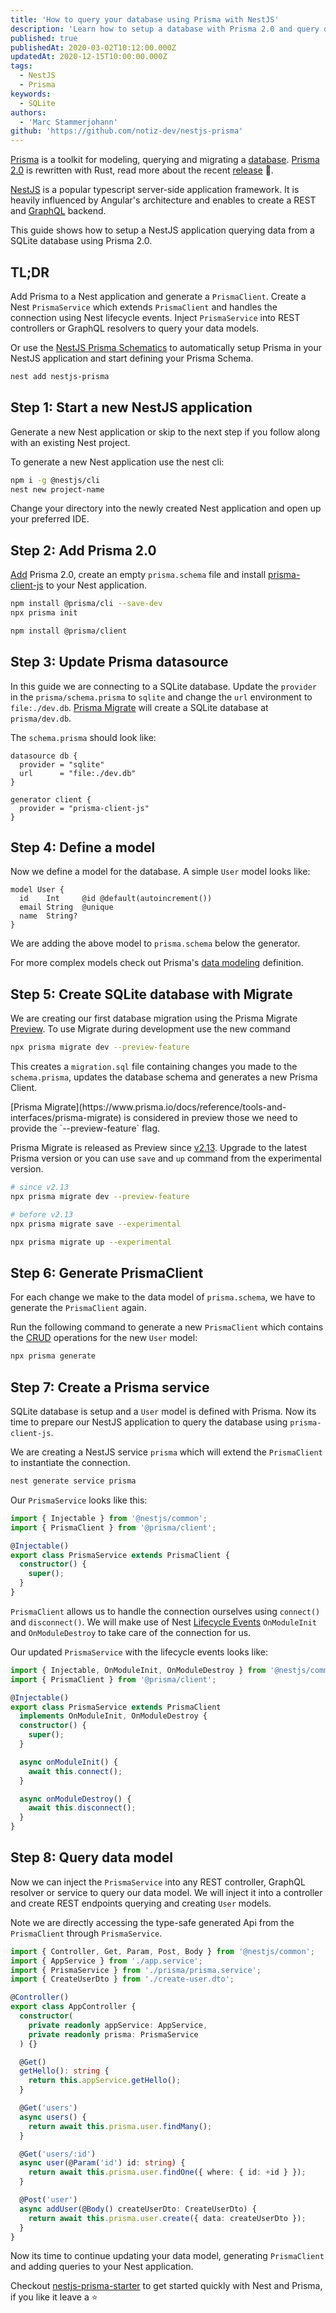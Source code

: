 ```yaml
---
title: 'How to query your database using Prisma with NestJS'
description: 'Learn how to setup a database with Prisma 2.0 and query data using NestJS.'
published: true
publishedAt: 2020-03-02T10:12:00.000Z
updatedAt: 2020-12-15T10:00:00.000Z
tags:
  - NestJS
  - Prisma
keywords:
  - SQLite
authors:
  - 'Marc Stammerjohann'
github: 'https://github.com/notiz-dev/nestjs-prisma'
---
```


[Prisma](https://prisma.io) is a toolkit for modeling, querying and migrating a [database](https://www.prisma.io/docs/more/supported-databases). [Prisma 2.0](https://github.com/prisma/prisma) is rewritten with Rust, read more about the recent [release](https://www.prisma.io/blog/announcing-prisma-2-n0v98rzc8br1) 🎉.

[NestJS](https://nestjs.com) is a popular typescript server-side application framework. It is heavily influenced by Angular's architecture and enables to create a REST and [GraphQL](https://graphql.org) backend.

This guide shows how to setup a NestJS application querying data from a SQLite database using Prisma 2.0.

## TL;DR

Add Prisma to a Nest application and generate a `PrismaClient`. Create a Nest `PrismaService` which extends `PrismaClient` and handles the connection using Nest lifecycle events. Inject `PrismaService` into REST controllers or GraphQL resolvers to query your data models.

Or use the [NestJS Prisma Schematics](/blog/nestjs-prisma-schematics) to automatically setup Prisma in your NestJS application and start defining your Prisma Schema.

<div shortcode="code" tabs="BASH">

```bash
nest add nestjs-prisma
```

</div>

## Step 1: Start a new NestJS application

Generate a new Nest application or skip to the next step if you follow along with an existing Nest project.

To generate a new Nest application use the nest cli:

<div shortcode="code" tabs="BASH">

```bash
npm i -g @nestjs/cli
nest new project-name
```

</div>

Change your directory into the newly created Nest application and open up your preferred IDE.

## Step 2: Add Prisma 2.0

[Add](https://www.prisma.io/docs/getting-started/setup-prisma/add-to-existing-project) Prisma 2.0, create an empty `prisma.schema` file and install [prisma-client-js](https://www.prisma.io/docs/reference/tools-and-interfaces/prisma-client/api) to your Nest application.

<div shortcode="code" tabs="BASH">

```bash
npm install @prisma/cli --save-dev
npx prisma init

npm install @prisma/client
```

</div>

## Step 3: Update Prisma datasource

In this guide we are connecting to a SQLite database. Update the `provider` in the `prisma/schema.prisma` to `sqlite` and change the `url` environment to `file:./dev.db`. [Prisma Migrate](https://www.prisma.io/docs/reference/tools-and-interfaces/prisma-migrate) will create a SQLite database at `prisma/dev.db`.

The `schema.prisma` should look like:

<div shortcode="code" tabs="schema.prisma">

```prisma
datasource db {
  provider = "sqlite"
  url      = "file:./dev.db"
}

generator client {
  provider = "prisma-client-js"
}
```

</div>

## Step 4: Define a model

Now we define a model for the database. A simple `User` model looks like:

<div shortcode="code" tabs="schema.prisma">

```prisma
model User {
  id    Int     @id @default(autoincrement())
  email String  @unique
  name  String?
}
```

</div>

We are adding the above model to `prisma.schema` below the generator.

For more complex models check out Prisma's [data modeling](https://www.prisma.io/docs/reference/tools-and-interfaces/prisma-schema/data-model) definition.

## Step 5: Create SQLite database with Migrate

We are creating our first database migration using the Prisma Migrate [Preview](https://www.prisma.io/blog/prisma-migrate-preview-b5eno5g08d0b). To use Migrate during development use the new command

<div shortcode="code" tabs="BASH">

```bash
npx prisma migrate dev --preview-feature
```

</div>

This creates a `migration.sql` file containing changes you made to the `schema.prisma`, updates the database schema and generates a new Prisma Client.

<div shortcode="note">
[Prisma Migrate](https://www.prisma.io/docs/reference/tools-and-interfaces/prisma-migrate) is considered in preview those we need to provide the `--preview-feature` flag.
</div>

Prisma Migrate is released as Preview since [v2.13](https://github.com/prisma/prisma/releases/tag/2.13.0). Upgrade to the latest Prisma version or you can use `save` and `up` command from the experimental version.

<div shortcode="code" tabs="BASH">

```bash
# since v2.13
npx prisma migrate dev --preview-feature

# before v2.13
npx prisma migrate save --experimental

npx prisma migrate up --experimental
```

</div>

## Step 6: Generate PrismaClient

For each change we make to the data model of `prisma.schema`, we have to generate the `PrismaClient` again.

Run the following command to generate a new `PrismaClient` which contains the [CRUD](https://www.prisma.io/docs/reference/tools-and-interfaces/prisma-client/crud) operations for the new `User` model:

<div shortcode="code" tabs="BASH">

```bash
npx prisma generate
```

</div>

## Step 7: Create a Prisma service

SQLite database is setup and a `User` model is defined with Prisma. Now its time to prepare our NestJS application to query the database using `prisma-client-js`.

We are creating a NestJS service `prisma` which will extend the `PrismaClient` to instantiate the connection.

<div shortcode="code" tabs="BASH">

```bash
nest generate service prisma
```

</div>

Our `PrismaService` looks like this:

<div shortcode="code" tabs="prisma.service.ts">

```ts
import { Injectable } from '@nestjs/common';
import { PrismaClient } from '@prisma/client';

@Injectable()
export class PrismaService extends PrismaClient {
  constructor() {
    super();
  }
}
```

</div>

`PrismaClient` allows us to handle the connection ourselves using `connect()` and `disconnect()`. We will make use of Nest [Lifecycle Events](https://docs.nestjs.com/fundamentals/lifecycle-events) `OnModuleInit` and `OnModuleDestroy` to take care of the connection for us.

Our updated `PrismaService` with the lifecycle events looks like:

<div shortcode="code" tabs="prisma.service.ts">

```typescript
import { Injectable, OnModuleInit, OnModuleDestroy } from '@nestjs/common';
import { PrismaClient } from '@prisma/client';

@Injectable()
export class PrismaService extends PrismaClient
  implements OnModuleInit, OnModuleDestroy {
  constructor() {
    super();
  }

  async onModuleInit() {
    await this.connect();
  }

  async onModuleDestroy() {
    await this.disconnect();
  }
}
```

</div>

## Step 8: Query data model

Now we can inject the `PrismaService` into any REST controller, GraphQL resolver or service to query our data model. We will inject it into a controller and create REST endpoints querying and creating `User` models.

Note we are directly accessing the type-safe generated Api from the `PrismaClient` through `PrismaService`.

<div shortcode="code" tabs="app.controller.ts">

```typescript
import { Controller, Get, Param, Post, Body } from '@nestjs/common';
import { AppService } from './app.service';
import { PrismaService } from './prisma/prisma.service';
import { CreateUserDto } from './create-user.dto';

@Controller()
export class AppController {
  constructor(
    private readonly appService: AppService,
    private readonly prisma: PrismaService
  ) {}

  @Get()
  getHello(): string {
    return this.appService.getHello();
  }

  @Get('users')
  async users() {
    return await this.prisma.user.findMany();
  }

  @Get('users/:id')
  async user(@Param('id') id: string) {
    return await this.prisma.user.findOne({ where: { id: +id } });
  }

  @Post('user')
  async addUser(@Body() createUserDto: CreateUserDto) {
    return await this.prisma.user.create({ data: createUserDto });
  }
}
```

</div>

Now its time to continue updating your data model, generating `PrismaClient` and adding queries to your Nest application.

Checkout [nestjs-prisma-starter](https://github.com/fivethree-team/nestjs-prisma-starter) to get started quickly with Nest and Prisma, if you like it leave a ⭐

<div shortcode="repo" repo="fivethree-team/nestjs-prisma-starter"></div>